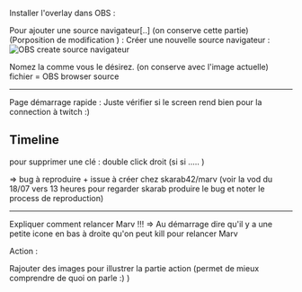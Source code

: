 
Installer l'overlay dans OBS :

Pour ajouter une source navigateur[..] (on conserve cette partie) 
(Porposition de modification ) : 
Créer une nouvelle source navigateur : 
  ![OBS create source navigateur](/assets/images/docs/obs_create_source_navigateur.png)
  
Nomez la comme vous le désirez. (on conserve avec l'image actuelle)
fichier = OBS browser source


--------

Page démarrage rapide :
Juste vérifier si le screen rend bien pour la connection à twitch :)


Timeline
--------

pour supprimer une clé : double click droit (si si ..... )


=> bug à reproduire + issue à créer chez skarab42/marv
(voir la vod du 18/07 vers 13 heures pour regarder skarab produire le bug et noter le process de reproduction)


--------------
Expliquer comment relancer Marv !!!
=> Au démarrage dire qu'il y a une petite icone en bas à droite qu'on peut kill  pour relancer Marv


Action :

Rajouter des images pour illustrer la partie action (permet de mieux comprendre de quoi on parle :) ) 
